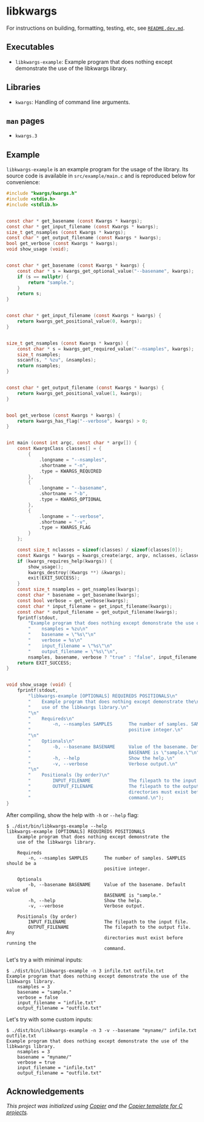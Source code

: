 # libkwargs

For instructions on building, formatting, testing, etc, see [`README.dev.md`](README.dev.md).

## Executables

- `libkwargs-example`: Example program that does nothing except demonstrate the use of the libkwargs library.

## Libraries

- `kwargs`: Handling of command line arguments.

## `man` pages

- `kwargs.3`

## Example

`libkwargs-example` is an example program for the usage of the library. Its source code is available in
`src/example/main.c` and is reproduced below for convenience:

```c
#include "kwargs/kwargs.h"
#include <stdio.h>
#include <stdlib.h>


const char * get_basename (const Kwargs * kwargs);
const char * get_input_filename (const Kwargs * kwargs);
size_t get_nsamples (const Kwargs * kwargs);
const char * get_output_filename (const Kwargs * kwargs);
bool get_verbose (const Kwargs * kwargs);
void show_usage (void);


const char * get_basename (const Kwargs * kwargs) {
    const char * s = kwargs_get_optional_value("--basename", kwargs);
    if (s == nullptr) {
        return "sample.";
    }
    return s;
}


const char * get_input_filename (const Kwargs * kwargs) {
    return kwargs_get_positional_value(0, kwargs);
}


size_t get_nsamples (const Kwargs * kwargs) {
    const char * s = kwargs_get_required_value("--nsamples", kwargs);
    size_t nsamples;
    sscanf(s, " %zu", &nsamples);
    return nsamples;
}


const char * get_output_filename (const Kwargs * kwargs) {
    return kwargs_get_positional_value(1, kwargs);
}


bool get_verbose (const Kwargs * kwargs) {
    return kwargs_has_flag("--verbose", kwargs) > 0;
}


int main (const int argc, const char * argv[]) {
    const KwargsClass classes[] = {
        {
            .longname = "--nsamples",
            .shortname = "-n",
            .type = KWARGS_REQUIRED
        },
        {
            .longname = "--basename",
            .shortname = "-b",
            .type = KWARGS_OPTIONAL
        },
        {
            .longname = "--verbose",
            .shortname = "-v",
            .type = KWARGS_FLAG
        }
    };

    const size_t nclasses = sizeof(classes) / sizeof(classes[0]);
    const Kwargs * kwargs = kwargs_create(argc, argv, nclasses, &classes[0]);
    if (kwargs_requires_help(kwargs)) {
        show_usage();
        kwargs_destroy((Kwargs **) &kwargs);
        exit(EXIT_SUCCESS);
    }
    const size_t nsamples = get_nsamples(kwargs);
    const char * basename = get_basename(kwargs);
    const bool verbose = get_verbose(kwargs);
    const char * input_filename = get_input_filename(kwargs);
    const char * output_filename = get_output_filename(kwargs);
    fprintf(stdout,
        "Example program that does nothing except demonstrate the use of the libkwargs library.\n"
        "    nsamples = %zu\n"
        "    basename = \"%s\"\n"
        "    verbose = %s\n"
        "    input_filename = \"%s\"\n"
        "    output_filename = \"%s\"\n",
        nsamples, basename, verbose ? "true" : "false", input_filename, output_filename);
    return EXIT_SUCCESS;
}


void show_usage (void) {
    fprintf(stdout,
        "libkwargs-example [OPTIONALS] REQUIREDS POSITIONALS\n"
        "    Example program that does nothing except demonstrate the\n"
        "    use of the libkwargs library.\n"
        "\n"
        "    Requireds\n"
        "        -n, --nsamples SAMPLES      The number of samples. SAMPLES should be a\n"
        "                                    positive integer.\n"
        "\n"
        "    Optionals\n"
        "        -b, --basename BASENAME     Value of the basename. Default value of\n"
        "                                    BASENAME is \"sample.\"\n"
        "        -h, --help                  Show the help.\n"
        "        -v, --verbose               Verbose output.\n"
        "\n"
        "    Positionals (by order)\n"
        "        INPUT_FILENAME              The filepath to the input file.\n"
        "        OUTPUT_FILENAME             The filepath to the output file. Any\n"
        "                                    directories must exist before running the\n"
        "                                    command.\n");
}
```

After compiling, show the help with `-h` or `--help` flag:

```console
$ ./dist/bin/libkwargs-example --help
libkwargs-example [OPTIONALS] REQUIREDS POSITIONALS
    Example program that does nothing except demonstrate the
    use of the libkwargs library.

    Requireds
        -n, --nsamples SAMPLES      The number of samples. SAMPLES should be a
                                    positive integer.

    Optionals
        -b, --basename BASENAME     Value of the basename. Default value of
                                    BASENAME is "sample."
        -h, --help                  Show the help.
        -v, --verbose               Verbose output.

    Positionals (by order)
        INPUT_FILENAME              The filepath to the input file.
        OUTPUT_FILENAME             The filepath to the output file. Any
                                    directories must exist before running the
                                    command.
```

Let's try a with minimal inputs:

```console
$ ./dist/bin/libkwargs-example -n 3 infile.txt outfile.txt
Example program that does nothing except demonstrate the use of the libkwargs library.
    nsamples = 3
    basename = "sample."
    verbose = false
    input_filename = "infile.txt"
    output_filename = "outfile.txt"
```

Let's try with some custom inputs:

```console
$ ./dist/bin/libkwargs-example -n 3 -v --basename "myname/" infile.txt outfile.txt
Example program that does nothing except demonstrate the use of the libkwargs library.
    nsamples = 3
    basename = "myname/"
    verbose = true
    input_filename = "infile.txt"
    output_filename = "outfile.txt"
```

## Acknowledgements

_This project was initialized using [Copier](https://pypi.org/project/copier)
and the [Copier template for C projects](https://github.com/jspaaks/copier-template-for-c-projects)._
